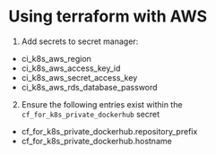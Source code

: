 # Using terraform with AWS

1. Add secrets to secret manager:
* ci_k8s_aws_region
* ci_k8s_aws_access_key_id
* ci_k8s_aws_secret_access_key
* ci_k8s_aws_rds_database_password

2. Ensure the following entries exist within the `cf_for_k8s_private_dockerhub` secret

* cf_for_k8s_private_dockerhub.repository_prefix
* cf_for_k8s_private_dockerhub.hostname

